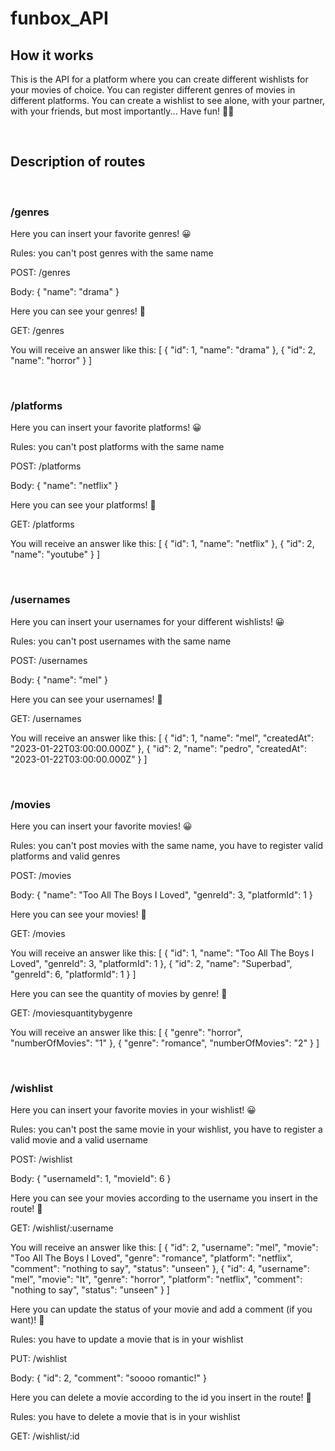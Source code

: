 # funbox_API

## How it works
<p>This is the API for a platform where you can create different wishlists for your movies of choice. You can register different genres of movies in different platforms. You can create a wishlist to see alone, with your partner, with your friends, but most importantly... Have fun! 🥳🥳</p>
<br/>

## Description of routes
<br/>

### /genres
<p>Here you can insert your favorite genres! 😀</p>
<p>Rules: you can't post genres with the same name</p>
<p>POST: /genres</p>
<p>Body: { "name": "drama" }</p>

<p>Here you can see your genres! 👀</p>
<p> GET: /genres </p>
<p>You will receive an answer like this: [
  {
    "id": 1,
    "name": "drama"
  },
  {
    "id": 2,
    "name": "horror"
  }
]</p>
<br/>

### /platforms
<p>Here you can insert your favorite platforms! 😀</p>
<p>Rules: you can't post platforms with the same name</p>
<p>POST: /platforms</p>
<p>Body: { "name": "netflix" }</p>

<p>Here you can see your platforms! 👀</p>
<p> GET: /platforms </p>
<p>You will receive an answer like this: [
  {
    "id": 1,
    "name": "netflix"
  },
  {
    "id": 2,
    "name": "youtube"
  }
]</p>
<br/>

### /usernames
<p>Here you can insert your usernames for your different wishlists! 😀</p>
<p>Rules: you can't post usernames with the same name</p>
<p>POST: /usernames</p>
<p>Body: { "name": "mel" }</p>

<p>Here you can see your usernames! 👀</p>
<p> GET: /usernames </p>
<p>You will receive an answer like this: [
  {
    "id": 1,
    "name": "mel",
    "createdAt": "2023-01-22T03:00:00.000Z"
  },
  {
    "id": 2,
    "name": "pedro",
    "createdAt": "2023-01-22T03:00:00.000Z"
  }
]</p>
<br/>

### /movies
<p>Here you can insert your favorite movies! 😀</p>
<p>Rules: you can't post movies with the same name, you have to register valid platforms and valid genres</p>
<p>POST: /movies</p>
<p>Body: {
    "name": "Too All The Boys I Loved",
    "genreId": 3,
    "platformId": 1
  }</p>

<p>Here you can see your movies! 👀</p>
<p> GET: /movies </p>
<p>You will receive an answer like this: [
  {
    "id": 1,
    "name": "Too All The Boys I Loved",
    "genreId": 3,
    "platformId": 1
  },
  {
    "id": 2,
    "name": "Superbad",
    "genreId": 6,
    "platformId": 1
  }
]</p>

<p>Here you can see the quantity of movies by genre! 👀</p>
<p> GET: /moviesquantitybygenre </p>
<p>You will receive an answer like this: [
  {
    "genre": "horror",
    "numberOfMovies": "1"
  },
  {
    "genre": "romance",
    "numberOfMovies": "2"
  }
]</p>
<br/>

### /wishlist
<p>Here you can insert your favorite movies in your wishlist! 😀</p>
<p>Rules: you can't post the same movie in your wishlist, you have to register a valid movie and a valid username</p>
<p>POST: /wishlist</p>
<p>Body: {
  "usernameId": 1,
  "movieId": 6
}</p>

<p>Here you can see your movies according to the username you insert in the route! 👀</p>
<p> GET: /wishlist/:username </p>
<p>You will receive an answer like this: [
  {
    "id": 2,
    "username": "mel",
    "movie": "Too All The Boys I Loved",
    "genre": "romance",
    "platform": "netflix",
    "comment": "nothing to say",
    "status": "unseen"
  },
  {
    "id": 4,
    "username": "mel",
    "movie": "It",
    "genre": "horror",
    "platform": "netflix",
    "comment": "nothing to say",
    "status": "unseen"
  }
]</p>

<p>Here you can update the status of your movie and add a comment (if you want)! 👀</p>
<p>Rules: you have to update a movie that is in your wishlist</p>
<p> PUT: /wishlist </p>
<p>Body: {
  "id": 2,
  "comment": "soooo romantic!"
}</p>

<p>Here you can delete a movie according to the id you insert in the route! 👀</p>
<p>Rules: you have to delete a movie that is in your wishlist</p>
<p> GET: /wishlist/:id </p>

<br/>
